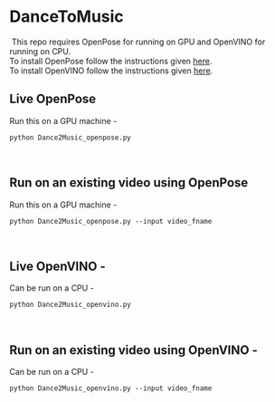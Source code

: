 # DanceToMusic
​
This repo requires OpenPose for running on GPU and OpenVINO for running on CPU.  
To install OpenPose follow the instructions given [here](https://github.com/CMU-Perceptual-Computing-Lab/openpose/blob/master/doc/installation/0_index.md#compiling-and-running-openpose-from-source).  
To install OpenVINO follow the instructions given [here](https://docs.openvinotoolkit.org/latest/installation_guides.html).  
## Live OpenPose 
Run this on a GPU machine -   
```
python Dance2Music_openpose.py
```
​
## Run on an existing video using OpenPose 
Run this on a GPU machine -   
```
python Dance2Music_openpose.py --input video_fname
```
​
## Live OpenVINO - 
Can be run on a CPU -   
```
python Dance2Music_openvino.py
```
​
## Run on an existing video using OpenVINO - 
Can be run on a CPU -   
```
python Dance2Music_openvino.py --input video_fname
```